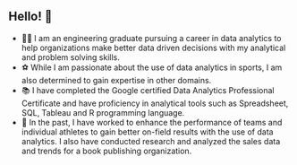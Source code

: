 ## Hello! 👋
- :man_technologist: I am an engineering graduate pursuing a career in data analytics to help organizations make better data driven decisions with my analytical and problem solving skills. 
- ⚽ While I am passionate about the use of data analytics in sports, I am also determined to gain expertise in other domains.
- 📚 I have completed the Google certified Data Analytics Professional Certificate and have proficiency in analytical tools such as Spreadsheet, SQL, Tableau and R programming language. 
- 📄 In the past, I have worked to enhance the performance of teams and individual athletes to gain better on-field results with the use of data analytics. I also have conducted research and analyzed the sales data and trends for a book publishing organization.
<!---
pratikkanade/pratikkanade is a ✨ special ✨ repository because its `README.md` (this file) appears on your GitHub profile.
You can click the Preview link to take a look at your changes.
--->
